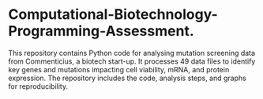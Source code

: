 # Computational-Biotechnology-Programming-Assessment.
This repository contains Python code for analysing mutation screening data from Commenticius, a biotech start-up. It processes 49 data files to identify key genes and mutations impacting cell viability, mRNA, and protein expression.  The repository includes the code, analysis steps, and graphs for reproducibility.
